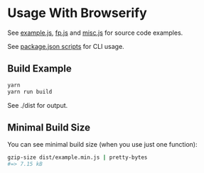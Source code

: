 # Usage With Browserify

See [example.js](./example.js), [fp.js](./fp.js) and [misc.js](./misc.js) for source code examples.

See [package.json scripts](./package.json) for CLI usage.

## Build Example

```sh
yarn
yarn run build
```

See ./dist for output.

## Minimal Build Size

You can see minimal build size (when you use just one function):

```sh
gzip-size dist/example.min.js | pretty-bytes
#=> 7.15 kB
```
